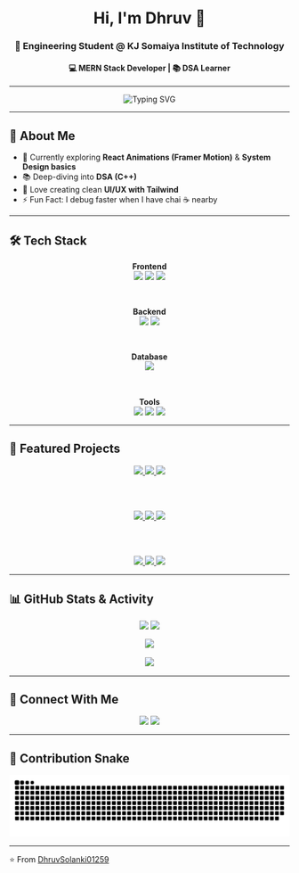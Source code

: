 <!-- Hero Section -->
<h1 align="center">Hi, I'm Dhruv 👋</h1>
<h3 align="center">🚀 Engineering Student @ KJ Somaiya Institute of Technology</h3>
<h4 align="center">💻 MERN Stack Developer | 📚 DSA Learner</h4>

---

<!-- Typing SVG -->
<p align="center">
  <img src="https://readme-typing-svg.herokuapp.com?font=Fira+Code&pause=1000&color=36BCF7&width=435&lines=I+build+Full+Stack+Web+Apps;I+love+DSA+and+Problem+Solving;Always+learning+new+things+🚀" alt="Typing SVG" />
</p>

---

## 🌱 About Me
- 🔭 Currently exploring **React Animations (Framer Motion)** & **System Design basics**  
- 📚 Deep-diving into **DSA (C++)**  
- 🎨 Love creating clean **UI/UX with Tailwind**  
- ⚡ Fun Fact: I debug faster when I have chai ☕ nearby  

---

## 🛠️ Tech Stack

<p align="center">
  <!-- Frontend -->
  <strong>Frontend</strong><br/>
  <img src="https://img.shields.io/badge/React-20232A?style=for-the-badge&logo=react&logoColor=61DAFB" />
  <img src="https://img.shields.io/badge/TailwindCSS-38B2AC?style=for-the-badge&logo=tailwind-css&logoColor=white" />
  <img src="https://img.shields.io/badge/FramerMotion-black?style=for-the-badge&logo=framer&logoColor=blue" />
</p>

<br/>

<p align="center">
  <!-- Backend -->
  <strong>Backend</strong><br/>
  <img src="https://img.shields.io/badge/Node.js-43853D?style=for-the-badge&logo=node.js&logoColor=white" />
  <img src="https://img.shields.io/badge/Express.js-404D59?style=for-the-badge" />
</p>

<br/>

<p align="center">
  <!-- Database -->
  <strong>Database</strong><br/>
  <img src="https://img.shields.io/badge/MongoDB-4EA94B?style=for-the-badge&logo=mongodb&logoColor=white" />
</p>

<br/>

<p align="center">
  <!-- Tools -->
  <strong>Tools</strong><br/>
  <img src="https://img.shields.io/badge/Git-F05032?style=for-the-badge&logo=git&logoColor=white" />
  <img src="https://img.shields.io/badge/GitHub-100000?style=for-the-badge&logo=github&logoColor=white" />
  <img src="https://img.shields.io/badge/Axios-5A29E4?style=for-the-badge&logo=axios&logoColor=white" />
</p>

---

## 🚀 Featured Projects

<div align="center">

  <!-- Row 1 -->
  <a href="https://github.com/DhruvSolanki01259/3-Simple-Chat-Application">
    <img src="https://github-readme-stats.vercel.app/api/pin/?username=DhruvSolanki01259&repo=3-Simple-Chat-Application&theme=radical" />
  </a>
  <a href="https://github.com/DhruvSolanki01259/Portfolio">
    <img src="https://github-readme-stats.vercel.app/api/pin/?username=DhruvSolanki01259&repo=Portfolio&theme=radical" />
  </a>
  <a href="https://github.com/DhruvSolanki01259/Blog-App">
    <img src="https://github-readme-stats.vercel.app/api/pin/?username=DhruvSolanki01259&repo=Blog-App&theme=radical" />
  </a>

  <br/><br/>

  <!-- Row 2 -->
  <a href="https://github.com/DhruvSolanki01259/Weather-App">
    <img src="https://github-readme-stats.vercel.app/api/pin/?username=DhruvSolanki01259&repo=Weather-App&theme=radical" />
  </a>
  <a href="https://github.com/DhruvSolanki01259/E-Commerce">
    <img src="https://github-readme-stats.vercel.app/api/pin/?username=DhruvSolanki01259&repo=E-Commerce&theme=radical" />
  </a>
  <a href="https://github.com/DhruvSolanki01259/Todo-App">
    <img src="https://github-readme-stats.vercel.app/api/pin/?username=DhruvSolanki01259&repo=Todo-App&theme=radical" />
  </a>

  <br/><br/>

  <!-- Row 3 -->
  <a href="https://github.com/DhruvSolanki01259/ChatBot">
    <img src="https://github-readme-stats.vercel.app/api/pin/?username=DhruvSolanki01259&repo=ChatBot&theme=radical" />
  </a>
  <a href="https://github.com/DhruvSolanki01259/Notes-App">
    <img src="https://github-readme-stats.vercel.app/api/pin/?username=DhruvSolanki01259&repo=Notes-App&theme=radical" />
  </a>
  <a href="https://github.com/DhruvSolanki01259/Auth-System">
    <img src="https://github-readme-stats.vercel.app/api/pin/?username=DhruvSolanki01259&repo=Auth-System&theme=radical" />
  </a>

</div>

---

## 📊 GitHub Stats & Activity

<p align="center">
  <img src="https://github-readme-stats.vercel.app/api?username=DhruvSolanki01259&show_icons=true&theme=radical" height="160"/>
  <img src="https://github-readme-stats.vercel.app/api/top-langs/?username=DhruvSolanki01259&layout=compact&theme=radical" height="160"/>
</p>

<p align="center">
  <img src="https://github-readme-streak-stats.herokuapp.com/?user=DhruvSolanki01259&theme=radical" height="180"/>
</p>

<p align="center">
  <img src="https://github-readme-activity-graph.vercel.app/graph?username=DhruvSolanki01259&bg_color=1c1c1c&color=36BCF7&line=36BCF7&point=FFFFFF&area=true&hide_border=true" />
</p>

---

## 🤝 Connect With Me
<p align="center">
  <a href="mailto:dhruvsolanki0129@gmail.com"><img src="https://img.shields.io/badge/Gmail-D14836?style=for-the-badge&logo=gmail&logoColor=white"/></a>
  <a href="https://www.linkedin.com/in/dhruv-solanki-699679313/"><img src="https://img.shields.io/badge/LinkedIn-0077B5?style=for-the-badge&logo=linkedin&logoColor=white"/></a>
</p>

---

## 🐍 Contribution Snake
<p align="center">
  <img src="https://raw.githubusercontent.com/Platane/snk/output/github-contribution-grid-snake.svg" alt="snake animation" />
</p>

---

⭐️ From [DhruvSolanki01259](https://github.com/DhruvSolanki01259)
